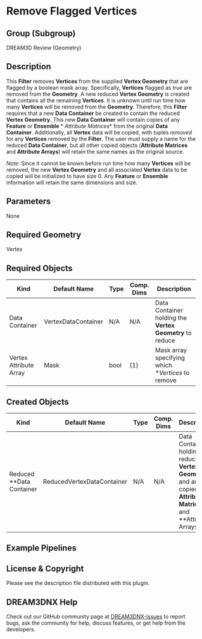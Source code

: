 # Remove Flagged Vertices

## Group (Subgroup) ##

DREAM3D Review (Geometry)

## Description ##

This **Filter** removes **Vertices** from the supplied **Vertex Geometry** that are flagged by a boolean mask array.
Specifically, **Vertices** flagged as *true* are removed from the **Geometry**. A new reduced **Vertex Geometry** is
created that contains all the remaining **Vertices**. It is unknown until run time how many **Vertices** will be removed
from the **Geometry**. Therefore, this **Filter** requires that a new **Data Container** be created to contain the
reduced **Vertex Geometry**. This new **Data Container** will contain copies of any **Feature** or **Ensemble** *
*Attribute Matrices** from the original **Data Container**. Additionally, all **Vertex** data will be copied, with
tuples *removed* for any **Vertices** removed by the **Filter**. The user must supply a name for the reduced **Data
Container**, but all other copied objects (**Attribute Matrices** and **Attribute Arrays**) will retain the same names
as the original source.

_Note:_ Since it cannot be known before run time how many **Vertices** will be removed, the new **Vertex Geometry** and
all associated **Vertex** data to be copied will be initialized to have size 0. Any **Feature** or **Ensemble**
information will retain the same dimensions and size.

## Parameters ##

None

## Required Geometry ###

Vertex

## Required Objects ##

| Kind                      | Default Name | Type     | Comp. Dims | Description                                 |
|---------------------------|--------------|----------|------------|---------------------------------------------|
| Data Container         | VertexDataContainer | N/A  | N/A                  | Data Container holding the **Vertex Geometry** to reduce |
| Vertex Attribute Array | Mask                | bool | (1)                  | Mask array specifying which **Vertices* to remove            |

## Created Objects ##

| Kind                      | Default Name | Type     | Comp. Dims | Description                                 |
|---------------------------|--------------|----------|------------|---------------------------------------------|
| Reduced **Data Container | ReducedVertexDataContainer | N/A  | N/A                  | Data Container holding the reduced **Vertex Geometry** and any copied **Attribute Matrices** and **Attribute Arrays |

## Example Pipelines ##

## License & Copyright ##

Please see the description file distributed with this plugin.

## DREAM3DNX Help

Check out our GitHub community page at [DREAM3DNX-Issues](https://github.com/BlueQuartzSoftware/DREAM3DNX-Issues) to report bugs, ask the community for help, discuss features, or get help from the developers.


